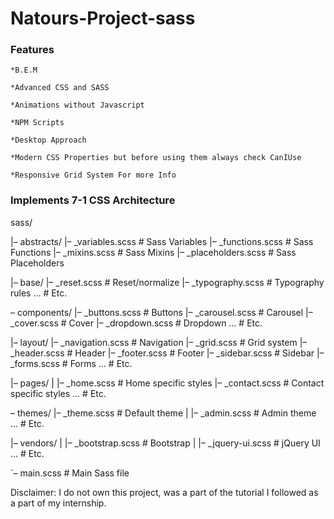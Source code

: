 # Natours-Project-sass

### Features

    *B.E.M

    *Advanced CSS and SASS

    *Animations without Javascript

    *NPM Scripts

    *Desktop Approach

    *Modern CSS Properties but before using them always check CanIUse

    *Responsive Grid System For more Info


### Implements 7-1 CSS Architecture

sass/

|– abstracts/
   |– _variables.scss    # Sass Variables
   |– _functions.scss    # Sass Functions
   |– _mixins.scss       # Sass Mixins
  |– _placeholders.scss # Sass Placeholders


|– base/
   |– _reset.scss        # Reset/normalize
   |– _typography.scss   # Typography rules
   …                     # Etc.

– components/
   |– _buttons.scss      # Buttons
   |– _carousel.scss     # Carousel
   |– _cover.scss        # Cover
   |– _dropdown.scss     # Dropdown
  …                     # Etc.

|– layout/
|– _navigation.scss   # Navigation
   |– _grid.scss         # Grid system
   |– _header.scss       # Header
   |– _footer.scss       # Footer
   |– _sidebar.scss      # Sidebar
   |– _forms.scss        # Forms
   …                     # Etc.

|– pages/
|   |– _home.scss         # Home specific styles
   |– _contact.scss      # Contact specific styles
   …                     # Etc.
   
  – themes/
  |– _theme.scss        # Default theme
|   |– _admin.scss        # Admin theme  …                     # Etc.

|– vendors/
|   |– _bootstrap.scss    # Bootstrap
|   |– _jquery-ui.scss    # jQuery UI
  …                     # Etc.

`– main.scss              # Main Sass file


Disclaimer: I do not own this project, was a part of the tutorial I followed as a part of my internship.

